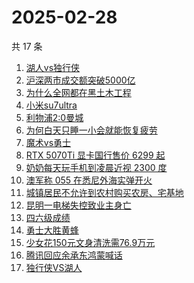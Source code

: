 # 2025-02-28

共 17 条

<!-- BEGIN -->
<!-- 最后更新时间 Fri Feb 28 2025 16:17:05 GMT+0800 (China Standard Time) -->

1. [湖人vs独行侠](https://www.zhihu.com/search?q=%E6%B9%96%E4%BA%BAvs%E7%8B%AC%E8%A1%8C%E4%BE%A0)
1. [沪深两市成交额突破5000亿](https://www.zhihu.com/search?q=%E6%B2%AA%E6%B7%B1%E4%B8%A4%E5%B8%82%E6%88%90%E4%BA%A4%E9%A2%9D%E7%AA%81%E7%A0%B45000%E4%BA%BF)
1. [为什么全网都在黑土木工程](https://www.zhihu.com/search?q=%E4%B8%BA%E4%BB%80%E4%B9%88%E5%85%A8%E7%BD%91%E9%83%BD%E5%9C%A8%E9%BB%91%E5%9C%9F%E6%9C%A8%E5%B7%A5%E7%A8%8B)
1. [小米su7ultra](https://www.zhihu.com/search?q=%E5%B0%8F%E7%B1%B3su7ultra)
1. [利物浦2:0曼城](https://www.zhihu.com/search?q=%E5%88%A9%E7%89%A9%E6%B5%A62%3A0%E6%9B%BC%E5%9F%8E)
1. [为何白天只睡一小会就能恢复疲劳](https://www.zhihu.com/search?q=%E4%B8%BA%E4%BD%95%E7%99%BD%E5%A4%A9%E5%8F%AA%E7%9D%A1%E4%B8%80%E5%B0%8F%E4%BC%9A%E5%B0%B1%E8%83%BD%E6%81%A2%E5%A4%8D%E7%96%B2%E5%8A%B3)
1. [魔术vs勇士](https://www.zhihu.com/search?q=%E9%AD%94%E6%9C%AFvs%E5%8B%87%E5%A3%AB)
1. [RTX 5070Ti 显卡国行售价 6299 起](https://www.zhihu.com/search?q=RTX%205070Ti%20%E6%98%BE%E5%8D%A1%E5%9B%BD%E8%A1%8C%E5%94%AE%E4%BB%B7%206299%20%E8%B5%B7)
1. [奶奶每天玩手机到凌晨近视 2300 度](https://www.zhihu.com/search?q=%E5%A5%B6%E5%A5%B6%E6%AF%8F%E5%A4%A9%E7%8E%A9%E6%89%8B%E6%9C%BA%E5%88%B0%E5%87%8C%E6%99%A8%E8%BF%91%E8%A7%86%202300%20%E5%BA%A6)
1. [澳军称 055 在悉尼外海实弹开火](https://www.zhihu.com/search?q=%E6%BE%B3%E5%86%9B%E7%A7%B0%20055%20%E5%9C%A8%E6%82%89%E5%B0%BC%E5%A4%96%E6%B5%B7%E5%AE%9E%E5%BC%B9%E5%BC%80%E7%81%AB)
1. [城镇居民不允许到农村购买农房、宅基地](https://www.zhihu.com/search?q=%E5%9F%8E%E9%95%87%E5%B1%85%E6%B0%91%E4%B8%8D%E5%85%81%E8%AE%B8%E5%88%B0%E5%86%9C%E6%9D%91%E8%B4%AD%E4%B9%B0%E5%86%9C%E6%88%BF%E3%80%81%E5%AE%85%E5%9F%BA%E5%9C%B0)
1. [昆明一电梯失控致业主身亡](https://www.zhihu.com/search?q=%E6%98%86%E6%98%8E%E4%B8%80%E7%94%B5%E6%A2%AF%E5%A4%B1%E6%8E%A7%E8%87%B4%E4%B8%9A%E4%B8%BB%E8%BA%AB%E4%BA%A1)
1. [四六级成绩](https://www.zhihu.com/search?q=%E5%9B%9B%E5%85%AD%E7%BA%A7%E6%88%90%E7%BB%A9)
1. [勇士大胜黄蜂](https://www.zhihu.com/search?q=%E5%8B%87%E5%A3%AB%E5%A4%A7%E8%83%9C%E9%BB%84%E8%9C%82)
1. [少女花150元文身清洗需76.9万元](https://www.zhihu.com/search?q=%E5%B0%91%E5%A5%B3%E8%8A%B1150%E5%85%83%E6%96%87%E8%BA%AB%E6%B8%85%E6%B4%97%E9%9C%8076.9%E4%B8%87%E5%85%83)
1. [腾讯回应余承东鸿蒙喊话](https://www.zhihu.com/search?q=%E8%85%BE%E8%AE%AF%E5%9B%9E%E5%BA%94%E4%BD%99%E6%89%BF%E4%B8%9C%E9%B8%BF%E8%92%99%E5%96%8A%E8%AF%9D)
1. [独行侠VS湖人](https://www.zhihu.com/search?q=%E7%8B%AC%E8%A1%8C%E4%BE%A0VS%E6%B9%96%E4%BA%BA)

<!-- END -->

